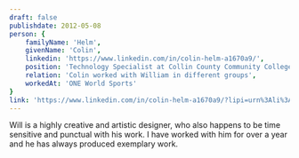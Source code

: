 ```yaml
---
draft: false
publishdate: 2012-05-08
person: {
    familyName: 'Helm',
    givenName: 'Colin',
    linkedin: 'https://www.linkedin.com/in/colin-helm-a1670a9/',
    position: 'Technology Specialist at Collin County Community College',
    relation: 'Colin worked with William in different groups',
    workedAt: 'ONE World Sports'
}
link: 'https://www.linkedin.com/in/colin-helm-a1670a9/?lipi=urn%3Ali%3Apage%3Ad_flagship3_profile_view_base%3BgLKakbexQDqZ%2FziKeqQqfg%3D%3D&licu=urn%3Ali%3Acontrol%3Ad_flagship3_profile_view_base-recommendation_details_profile'
---
```


Will is a highly creative and artistic designer, who also happens to be time sensitive and punctual with his work. I have worked with him for over a year and he has always produced exemplary work.